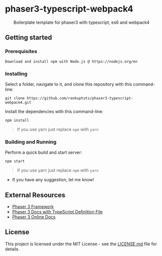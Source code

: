 # phaser3-typescript-webpack4

<p align="center">
  Boilerplate template for phaser3 with typescript, es6 and webpack4
</p>

## Getting started

### Prerequisites

```
Download and install npm with Node.js @ https://nodejs.org/en
```

### Installing

Select a folder, navigate to it, and clone this repository
with this command-line:

```
git clone https://github.com/rankuptuts/phaser3-typescript-webpack4.git
```

Install the dependencies with this command-line:

```
npm install
```
> If you use yarn just replace `npm` with `yarn`

### Building and Running

Perform a quick build and start server:

```
npm start
```
> If you use yarn just replace `npm` with `yarn`

- If you have any suggestion, let me know!

## External Resources

- [Phaser 3 Framework](https://github.com/photonstorm/phaser)
- [Phaser 3 Docs with TypeScript Definition File](https://github.com/photonstorm/phaser3-docs)
- [Phaser 3 Online Docs](https://photonstorm.github.io/phaser3-docs/index.html)

## License

This project is licensed under the MIT License - see the [LICENSE.md](https://github.com/rankuptuts/phaser3-typescript-webpack4/blob/master/LICENSE.md) file for details.